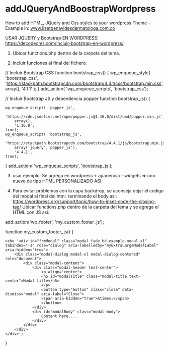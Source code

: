 # addJQueryAndBoostrapWordpress
How to add HTML, JQuery and Css styles to your wordpress Theme - Example in: www.lizetbenavidesdermatologa.com.co

USAR JQUERY y Bootstrap EN WORDPRESS: https://decodecms.com/incluir-bootstrap-en-wordpress/

1. Ubicar functions.php dentro de la carpeta del tema.

2. Incluir funciones al final del fichero:

// Incluir Bootstrap CSS
function bootstrap_css() {
	wp_enqueue_style( 'bootstrap_css', 
	'https://stackpath.bootstrapcdn.com/bootstrap/4.4.1/css/bootstrap.min.css', 
	array(), 
	'4.1.1'
	); 
}
add_action( 'wp_enqueue_scripts', 'bootstrap_css');


// Incluir Bootstrap JS y dependencia popper
function bootstrap_js() {

	wp_enqueue_script( 'popper_js', 
		'https://cdn.jsdelivr.net/npm/popper.js@1.16.0/dist/umd/popper.min.js', 
		array(), 
		'1.16.0', 
	true); 
	wp_enqueue_script( 'bootstrap_js', 
		'https://stackpath.bootstrapcdn.com/bootstrap/4.4.1/js/bootstrap.min.js', 
		array('jquery','popper_js'), 
		'4.4.1', 
	true); 
	
}
add_action( 'wp_enqueue_scripts', 'bootstrap_js');

3. usar ejemplo: Se agrega en wordpress-> apariencia - widgets => uno nuevo de tipo HTML PERSONALIZADO ASI:

<script>
	
jQuery(document).ready(function() {
	jQuery('#modalTitle').html('Medidas contra el COVID-19 <strong style="color: #000000 !important;"><a href="https://www.instagram.com/explore/tags/yomequedoencasa/?hl=es-la" target="_new" style="color: #000000 !important;">#yoMeQuedoEnCasa</a> <a href="https://www.instagram.com/explore/tags/lizetbenavidesdermatologa/?hl=es-la" target="_new" style="color: #000000 !important;">#lizetbenavidesdermatologa</a></strong>');
	jQuery('#modalBody').html('<a href="https://api.whatsapp.com/send?phone=573112558004&text=Hola,%20te%20hablo%20desde%20tu%20web"><p align="center"><img src="covid19MiniLizet.png" class="figure-img img-fluid rounded"></p></a><p align="center" style="color: #000000 !important;">Click sobre la imagen si deseas contactarnos mediante WhatsApp.</p>');
	jQuery('#frmModal').modal({backdrop: 'static', keyboard: true});
	jQuery('#frmModal').modal('show');
	jQuery('#frmModal').fadeIn('slow');
});
	
jQuery('.modal').on('shown.bs.modal', function() {
  //Make sure the modal and backdrop are siblings (changes the DOM)
  jQuery(this).before(jQuery('.modal-backdrop'));
  //Make sure the z-index is higher than the backdrop
  jQuery(this).css("z-index", parseInt(jQuery('.modal-backdrop').css('z-index')) + 1);
});	
	
</script>
	

4. Para evitar problemas con la capa backdrop, se aconseja dejar el codigo del modal al final del html, terminando el body asi: https://wordpress.org/support/topic/how-to-inset-code-the-closing-tag/
Ubicar functions.php dentro de la carpeta del tema y se agrega el HTML con JS asi:

add_action('wp_footer', 'my_custom_footer_js');

function my_custom_footer_js() {

	echo '<div id="frmModal" class="modal fade bd-example-modal-xl" tabindex="-1" role="dialog" aria-labelledby="myExtraLargeModalLabel" aria-hidden="true">
		<div class="modal-dialog modal-xl modal-dialog-centered" role="document">
			<div class="modal-content">
				<div class="modal-header text-center">
					<p align="center">
					<h5 id="modalTitle" class="modal-title text-center">Modal title</h5>
					</p>
					<button type="button" class="close" data-dismiss="modal" aria-label="Close">
					<span aria-hidden="true">&times;</span>
					</button>
				</div>
				<div id="modalBody" class="modal-body">
					Content here....
				</div>
			</div>
		</div>
	</div>';
	
}

